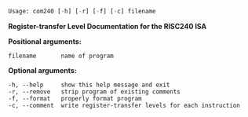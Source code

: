 ``` python
Usage: com240 [-h] [-r] [-f] [-c] filename
```

**Register-transfer Level Documentation for the RISC240 ISA** <br/>

**Positional arguments:** <br/>
```text
filename       name of program
```

**Optional arguments:** <br/>
```text
-h, --help     show this help message and exit
-r, --remove   strip program of existing comments
-f, --format   properly format program
-c, --comment  write register-transfer levels for each instruction
```
